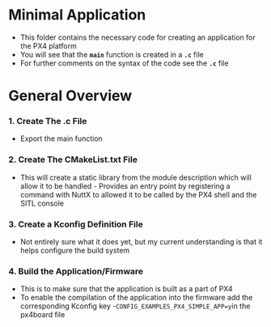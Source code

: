 # Minimal Application
  - This folder contains the necessary code for creating an application for the PX4 platform
  - You will see that the **`main`** function is created in a **`.c`** file
  - For further comments on the syntax of the code see the **`.c`** file
# General Overview
 ### 1. Create The .c File
  - Export the main function 
 ### 2. Create The CMakeList.txt File
  - This will create a static library from the module description which will allow it to be handled      - Provides an entry point by registering a command with NuttX to allowed it to be called by the PX4 shell and the SITL console
 ### 3. Create a Kconfig Definition File
  - Not entirely sure what it does yet, but my current understanding is that it helps configure the build system
 ### 4. Build the Application/Firmware
  - This is to make sure that the application is built as a part of PX4
  - To enable the compilation of the application into the firmware add the corresponding Kconfig key -```CONFIG_EXAMPLES_PX4_SIMPLE_APP=y```in the px4board file 
